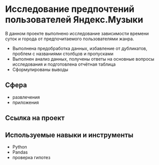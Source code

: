 # Исследование предпочтений пользователей Яндекс.Музыки 

В данном проекте выполнено исследование зависимости времени суток и города от предпочитаемого пользователями жанра.

-   Выполнена предобработка данных, избавление от дубликатов, проблем с названиями столбцов и пропусками
-   Выполнен анализ данных, получены ответы на основные вопросы исследования и подготовлена отчётная таблица
-   Сформулированы выводы


## Сфера 

- развлечения  
- приложения

## Ссылка на проект


## Используемые навыки и инструменты

-   Python
-   Pandas
-   проверка гипотез
